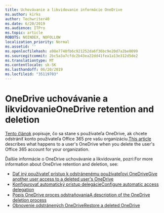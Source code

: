 ```yaml
---
title: Uchovávanie a likvidovanie informácie OneDrive
ms.author: kirks
author: Techwriter40
ms.date: 6/20/2019
ms.audience: ITPro
ms.topic: article
ROBOTS: NOINDEX, NOFOLLOW
localization_priority: Normal
ms.assetid: ''
ms.openlocfilehash: a98e7740fb6c921252da6f36bc9e20d7a2be0099
ms.sourcegitcommit: 2bc5a3a7cfdc2b43ea22dd41fea1a13e312d5de2
ms.translationtype: MT
ms.contentlocale: sk-SK
ms.lasthandoff: 06/20/2019
ms.locfileid: "35119703"
---
```

# <a name="onedrive-retention-and-deletion"></a><span data-ttu-id="91e1a-102">OneDrive uchovávanie a likvidovanie</span><span class="sxs-lookup"><span data-stu-id="91e1a-102">OneDrive retention and deletion</span></span>

<span data-ttu-id="91e1a-103">[Tento článok](https://docs.microsoft.com/onedrive/restore-deleted-onedrive) popisuje, čo sa stane s používateľa OneDrive, ak chcete odstrániť konto používateľa Office 365 pre vašu organizáciu.</span><span class="sxs-lookup"><span data-stu-id="91e1a-103">[This article](https://docs.microsoft.com/onedrive/restore-deleted-onedrive) describes what happens to a user's OneDrive when you delete the user's Office 365 account for your organization.</span></span>

<span data-ttu-id="91e1a-104">Ďalšie informácie o OneDrive uchovávanie a likvidovanie, pozri:</span><span class="sxs-lookup"><span data-stu-id="91e1a-104">For more information about OneDrive retention and deletion, see:</span></span>

- [<span data-ttu-id="91e1a-105">Dať iný používateľ prístup k odstránenému používateľovi OneDrive</span><span class="sxs-lookup"><span data-stu-id="91e1a-105">Give another user access to a deleted user's OneDrive</span></span>](https://docs.microsoft.com/onedrive/retention-and-deletion#give-another-user-access-to-a-deleted-users-onedrive)
- [<span data-ttu-id="91e1a-106">Konfigurovať automatický prístup delegácie</span><span class="sxs-lookup"><span data-stu-id="91e1a-106">Configure automatic access delegation</span></span>](https://docs.microsoft.com/onedrive/retention-and-deletion#configure-automatic-access-delegation)
- [<span data-ttu-id="91e1a-107">Popis OneDrive proces odstraňovania</span><span class="sxs-lookup"><span data-stu-id="91e1a-107">A description of the OneDrive deletion process</span></span>](https://docs.microsoft.com/onedrive/retention-and-deletion#the-onedrive-deletion-process)
- [<span data-ttu-id="91e1a-108">Obnovenie odstránených OneDrive</span><span class="sxs-lookup"><span data-stu-id="91e1a-108">Restore a deleted OneDrive</span></span>](https://docs.microsoft.com/onedrive/retention-and-deletion#configure-automatic-access-delegation)